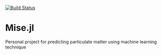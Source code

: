 [![Build Status](https://travis-ci.org/appleparan/Mise.jl.svg?branch=master)](https://travis-ci.org/appleparan/Mise.jl)

# Mise.jl

Personal project for predicting particulate matter using machine learning technique
